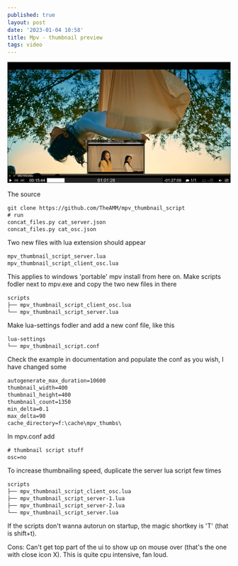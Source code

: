 ```yaml
---
published: true
layout: post
date: '2023-01-04 10:58'
title: Mpv - thumbnail preview
tags: video 
---
```

![scrot](media/thumbnailer.jpg)

The source

    git clone https://github.com/TheAMM/mpv_thumbnail_script
    # run
    concat_files.py cat_server.json
    concat_files.py cat_osc.json

Two new files with lua extension should appear

    mpv_thumbnail_script_server.lua
    mpv_thumbnail_script_client_osc.lua

This applies to windows 'portable' mpv install from here on. Make scripts fodler next to mpv.exe and copy the two new files in there

    scripts
    ├── mpv_thumbnail_script_client_osc.lua
    └── mpv_thumbnail_script_server.lua

Make lua-settings fodler and add a new conf file, like this

    lua-settings
    └── mpv_thumbnail_script.conf

Check the example in documentation and populate the conf as you wish, I have changed some

    autogenerate_max_duration=10600
    thumbnail_width=400
    thumbnail_height=400
    thumbnail_count=1350
    min_delta=0.1
    max_delta=90
    cache_directory=f:\cache\mpv_thumbs\

In mpv.conf add

    # thumbnail script stuff
    osc=no

To increase thumbnailing speed, duplicate the server lua script few times

    scripts
    ├── mpv_thumbnail_script_client_osc.lua
    ├── mpv_thumbnail_script_server-1.lua
    ├── mpv_thumbnail_script_server-2.lua
    └── mpv_thumbnail_script_server.lua

If the scripts don't wanna autorun on startup, the magic shortkey is 'T' (that is shift+t).

Cons: Can't get top part of the ui to show up on mouse over (that's the one with close icon X). This is quite cpu intensive, fan loud.

